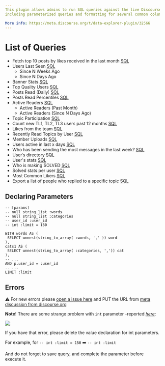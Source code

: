 ```yaml
---
This plugin allows admins to run SQL queries against the live Discourse database, 
including parameterized queries and formatting for several common column types.

More info: https://meta.discourse.org/t/data-explorer-plugin/32566
---
```


# List of Queries

* Fetch top 10 posts by likes received in the last month [SQL](https://github.com/SidVal/discourse-data-explorer/blob/queries/queries/top-posts-by-likes.sql)
* Users Last Seen [SQL](https://github.com/SidVal/discourse-data-explorer/blob/queries/queries/users-last-seen.sql)
  + Since N Weeks Ago
  + Since N Days Ago
* Banner Stats [SQL](https://github.com/SidVal/discourse-data-explorer/blob/queries/queries/banner-stats.sql)
* Top Quality Users [SQL](https://github.com/SidVal/discourse-data-explorer/blob/queries/queries/top-quality-users.sql)
* Posts Read (Daily) [SQL](https://github.com/SidVal/discourse-data-explorer/blob/queries/queries/posts-read-daily.sql)
* Posts Read Percentiles [SQL](https://github.com/SidVal/discourse-data-explorer/blob/queries/queries/posts-read-percentiles.sql)
* Active Readers [SQL](https://github.com/SidVal/discourse-data-explorer/blob/queries/queries/active-readers.sql)
  + Active Readers (Past Month)
  + Active Readers (Since N Days Ago)
* Topic Participation [SQL](https://github.com/SidVal/discourse-data-explorer/blob/queries/queries/topic-participation.sql)
* Count new TL1, TL2, TL3 users past 12 months [SQL](https://github.com/SidVal/discourse-data-explorer/blob/queries/queries/new-users-tl.sql)
* Likes from the team [SQL](https://github.com/SidVal/discourse-data-explorer/blob/queries/queries/likes-from-the-team.sql)
* Recently Read Topics by User [SQL](https://github.com/SidVal/discourse-data-explorer/blob/queries/queries/recently-read-topics.sql)
* Member Uploads [SQL](https://github.com/SidVal/discourse-data-explorer/blob/queries/queries/member-uploads.sql)
* Users active in last x days [SQL](https://github.com/SidVal/discourse-data-explorer/blob/queries/queries/users-active.sql)
* Who has been sending the most messages in the last week? [SQL](https://github.com/SidVal/discourse-data-explorer/blob/queries/queries/user-most-pm-last-w.sql)
* User’s directory [SQL](https://github.com/SidVal/discourse-data-explorer/blob/queries/queries/user-directory.sql)
* User's stats [SQL](https://github.com/SidVal/discourse-data-explorer/blob/queries/queries/user-stats.sql)
* Who is making SOLVED [SQL](https://github.com/SidVal/discourse-data-explorer/blob/queries/queries/who-is-marking-solved.sql)
* Solved stats per user [SQL](https://github.com/SidVal/discourse-data-explorer/blob/queries/queries/solved-stats-per-user.sql)
* Most Common Likers [SQL](https://github.com/SidVal/discourse-data-explorer/blob/queries/queries/most-common-likers.sql)
* Export a list of people who replied to a specific topic [SQL](https://github.com/SidVal/discourse-data-explorer/blob/queries/queries/list-users-who-replied-topic.abap)

<!---
* [SQL]()
* [SQL]()
* [SQL]()
* [SQL]()
* [SQL]()
-->

## Declaring Parameters

```
-- [params]
-- null string_list :words
-- null string_list :categories
-- user_id :user_id
-- int :limit = 150

WITH words AS (
 SELECT unnest(string_to_array( :words, ',' )) word
),
cats1 AS (
 SELECT unnest(string_to_array( :categories, ',')) cat
),
-- ...
AND p.user_id = :user_id
-- ...
LIMIT :limit
```

## Errors
:warning: For new errors please [open a issue here](https://github.com/SidVal/discourse-data-explorer/issues) and PUT the URL from [meta discussion from discourse.org](https://meta.discourse.org)

**Note!** There are some strange problem with `int` parameter -reported _[here](https://meta.discourse.org/t/strange-problem-with-data-explorer/57751?u=sidv)_:

[![](https://meta-s3-cdn.global.ssl.fastly.net/original/3X/8/9/890aed880946c4bdb02f7af0f585dea8c6e6aa86.png)](https://meta.discourse.org/t/strange-problem-with-data-explorer/57751?u=sidv)

If you have that error, please delete the value declaration for int parameters.

For example, for 
`-- int :limit = 150` :arrow_right: `-- int :limit` 

And do not forget to save query, and complete the parameter before execute it.

